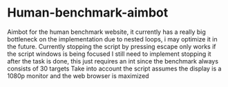 # Human-benchmark-aimbot
Aimbot for the human benchmark website, it currently has a really big bottleneck on the implementation due to nested loops, i may optimize it in the future.
Currently stopping the script by pressing escape only works if the script windows is being focused
I still need to implement stopping it after the task is done, this just requires an int since the benchmark always consists of 30 targets
Take into account the script assumes the display is a 1080p monitor and the web browser is maximized
